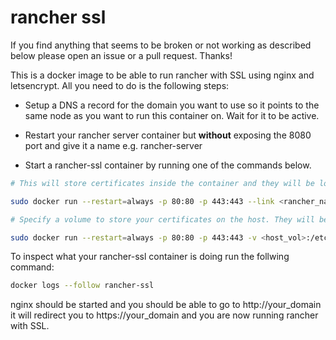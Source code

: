 # rancher ssl
If you find anything that seems to be broken or not working as described below please open an issue or a pull request. Thanks!

This is a docker image to be able to run rancher with SSL using nginx and letsencrypt. All you need to do is the following steps:

- Setup a DNS a record for the domain you want to use so it points to the same node as you want to run this container on. Wait for it to be active.

- Restart your rancher server container but **without** exposing the 8080 port and give it a name e.g. rancher-server

- Start a rancher-ssl container by running one of the commands below.

```bash
# This will store certificates inside the container and they will be lost if the container is removed.

sudo docker run --restart=always -p 80:80 -p 443:443 --link <rancher_name>:rancher-server --name rancher-ssl -d -e EMAIL=<your_email> -e DOMAIN=<your_domain> mckn/rancher-ssl
```

```bash
# Specify a volume to store your certificates on the host. They will be stored when you remove the container etc.

sudo docker run --restart=always -p 80:80 -p 443:443 -v <host_vol>:/etc/letsencrypt --link <rancher_name>:rancher-server --name rancher-ssl -d -e EMAIL=<your_email> -e DOMAIN=<your_domain> mckn/rancher-ssl
```

To inspect what your rancher-ssl container is doing run the follwing command:

```bash
docker logs --follow rancher-ssl
```

nginx should be started and you should be able to go to http://your_domain it will redirect you to https://your_domain and you are now running rancher with SSL.
